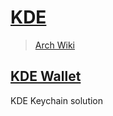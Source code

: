 # [KDE](https://kde.org/plasma-desktop)

> [Arch Wiki](https://wiki.archlinux.org/index.php/KDE)

## [KDE Wallet](https://wiki.archlinux.org/title/KDE_Wallet)

KDE Keychain solution

